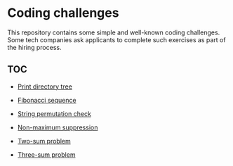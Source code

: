 # Coding challenges

This repository contains some simple and well-known coding challenges.
Some tech companies ask applicants to complete such exercises as part of the hiring process.

## TOC

- [Print directory tree](challenges/tree.py)

- [Fibonacci sequence](challenges/fibonacci_numbers.py)

- [String permutation check](challenges/string_permutation.py)

- [Non-maximum suppression](challenges/non_max_suppression.py)

- [Two-sum problem](challenges/two_sum.py)

- [Three-sum problem](challenges/three_sum.py)

